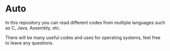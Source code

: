 # Auto

In this repository you can read different codes from multiple languages such as C, Java, Assembly, etc.

There will be many useful codes and uses for operating systems, feel free to leave any questions.
